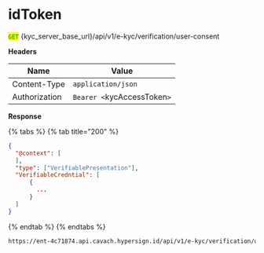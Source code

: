 # idToken

<mark style="color:green;">`GET`</mark> {kyc\_server\_base\_url}/api/v1/e-kyc/verification/user-consent

**Headers**

| Name          | Value                       |
| ------------- | --------------------------- |
| Content-Type  | `application/json`          |
| Authorization | `Bearer <`kycAccessToken`>` |

**Response**

{% tabs %}
{% tab title="200" %}
```json
{
  "@context": [
  ],
  "type": ["VerifiablePresentation"],
  "VerifiableCredntial": [
      {
        ... 
      }
  ]
}
```
{% endtab %}
{% endtabs %}

```html
https://ent-4c71874.api.cavach.hypersign.id/api/v1/e-kyc/verification/user-consent?idToken=${idToken}
```

